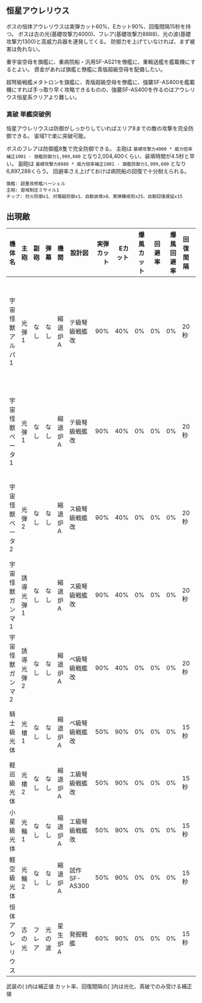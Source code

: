## 恒星アウレリウス

ボスの恒体アウレリウスは実弾カット60%、Eカット90%、回復間隔15秒を持つ。
ボスは古の光(基礎攻撃力4000)、フレア(基礎攻撃力8888)、光の波(基礎攻撃力1300)と高威力兵器を連発してくる。
防御力を上げていなければ、まず被害は免れない。

重宇宙空母を旗艦に、重病院船・汎用SF-AS21を僚艦に、重輸送艦を艦載機にするとよい。
資金があれば旗艦と僚艦に青版超級空母を配備したい。

超弩級戦艦メタトロンを旗艦に、青版超級空母を僚艦に、強襲SF-AS400を艦載機にすれば手っ取り早く攻略できるものの、強襲SF-AS400を作るのはアウレリウス恒星系クリアより難しい。

### 真破 単艦突破例

恒星アウレリウスは防御がしっかりしていればエリア8までの敵の攻撃を完全防御できる。
宙域1で楽に突破可能。

ボスのフレアは防御艦8隻で完全防御できる。
主砲は `基礎攻撃力4000 * 威力倍率補正1001 - 旗艦防御力1,999,600` となり2,004,400くらい、装填時間が4.5秒と早い。
副砲は `基礎攻撃力8888 * 威力倍率補正1001 - 旗艦防御力1,999,600` となり6,897,288くらう。
回避率さえ上げておけば病院船の回復で十分耐えられる。

```
旗艦: 超重改修艦ハーシェル
主砲: 宙域制圧ミサイル1
チップ: 対火防御x1、対電磁防御x1、自動装填x8、実弾錬成術x25、自動回復遅延x15
```

## 出現敵

<ul class="enemies-list"></ul>

| 機体名           | 主砲      | 副砲   | 弾幕   | 機関    | 設計図         | 実弾カット | Eカット | 爆風カット | 回避率 | 爆風回避率 | 回復間隔 | 登場ステージ                         |
|------------------|-----------|--------|--------|---------|----------------|-----------:|--------:|-----------:|-------:|-----------:|----------|--------------------------------------|
| 宇宙怪獣アルパ1  | 光弾1     | なし   | なし   | 縮退炉A | テ級弩級戦艦改 |        90% |     40% |         0% |     0% |         0% | 20秒     | 1、1ボス、2、3、4、5、6、7、8、9、10 |
| 宇宙怪獣ベータ1  | 光弾1     | なし   | なし   | 縮退炉A | テ級弩級戦艦改 |        90% |     40% |         0% |     0% |         0% | 20秒     | 2ボス、3、4、5、6、7、8、9、10       |
| 宇宙怪獣ベータ2  | 光弾2     | なし   | なし   | 縮退炉A | ス級弩級戦艦改 |        90% |     40% |         0% |     0% |         0% | 20秒     | 3ボス、4、5、6、7、8、9、10          |
| 宇宙怪獣ガンマ1  | 誘導光弾1 | なし   | なし   | 縮退炉A | ス級弩級戦艦改 |        90% |     40% |         0% |     0% |         0% | 20秒     | 4ボス、5、6、7、8、9、10             |
| 宇宙怪獣ガンマ2  | 誘導光弾2 | なし   | なし   | 縮退炉A | ペ級弩級戦艦改 |        90% |     40% |         0% |     0% |         0% | 20秒     | 5ボス、6、7、8、9、10                |
| 騎士級光体       | 光槍1     | なし   | なし   | 縮退炉A | ペ級弩級戦艦改 |        50% |     90% |         0% |     0% |         0% | 15秒     | 6ボス、7、8、9、10                   |
| 軽巡級光体       | 光槍2     | なし   | なし   | 縮退炉A | エ級弩級戦艦改 |        50% |     90% |         0% |     0% |         0% | 15秒     | 7ボス、8、9、10                      |
| 小星級光体       | 光輪1     | なし   | なし   | 縮退炉A | エ級弩級戦艦改 |        50% |     90% |         0% |     0% |         0% | 15秒     | 8ボス、9、10                         |
| 軽空級光体       | 光輪2     | なし   | なし   | 縮退炉A | 試作SF-AS300   |        50% |     90% |         0% |     0% |         0% | 15秒     | 9ボス、10                            |
| 恒体アウレリウス | 古の光    | フレア | 光の波 | 星生炉A | 発掘戦艦       |        60% |     90% |         0% |     0% |         0% | 15秒     | 10ボス                               |

武装の( )内は補正値
カット率、回復間隔の[ ]内は光化、真破でのみ受ける補正値
